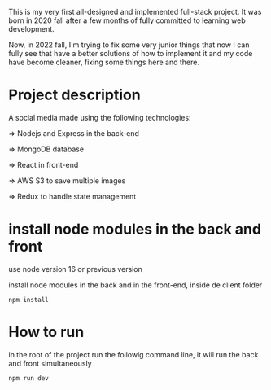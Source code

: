 

This is my very first all-designed and implemented full-stack project. It was born in 2020 fall after a few months of 
fully committed to learning web development.

Now, in 2022 fall, I'm trying to fix some very junior things that now I can fully see that have a better 
solutions of how to implement it and my code have become cleaner, fixing some things here and there. 


# Project description

A social media made using the following technologies:  

=> Nodejs and Express in the back-end

=> MongoDB database

=> React in front-end

=> AWS S3 to save multiple images

=> Redux to handle state management

# install node modules in the back and front
use node version 16 or previous version

install node modules in the back and in the front-end, inside de client folder

```
npm install
```
# How to run

in the root of the project run the followig command line,
it will run the back and front simultaneously


```
npm run dev
```



